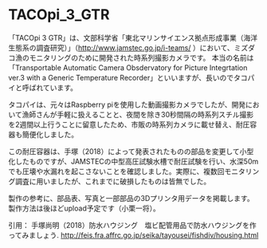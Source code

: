 # TACOpi_3_GTR
「TACOpi 3 GTR」は、文部科学省「東北マリンサイエンス拠点形成事業（海洋生態系の調査研究）」（http://www.jamstec.go.jp/i-teams/ ）において、ミズダコ漁のモニタリングのために開発された時系列撮影カメラです。
本当の名前は「Transportable Automatic Camera Obsdervatory for Picture Integrtation ver.3 with a Generic Temperature Recorder」といいますが、長いのでタコパイと呼ばれています。

タコパイは、元々はRaspberry piを使用した動画撮影カメラでしたが、開発において漁師さんが手軽に扱えることと、夜間を除き30秒間隔の時系列スチル撮影を2週間以上行うことに留意したため、市販の時系列カメラに載せ替え、耐圧容器も簡便化しました。

この耐圧容器は、手塚（2018）によって発表されたものの部品を変更して小型化したものですが、JAMSTECの中型高圧試験水槽で耐圧試験を行い、水深50mでも圧壊や水漏れを起こさないことを確認しました。実際に、複数回モニタリング調査に用いましたが、これまでに破損したものは皆無でした。

製作の参考に、部品表、写真と一部部品の3Dプリンタ用データを掲載します。製作方法は後ほどupload予定です（小栗一将）。

引用：
手塚尚明（2018）防水ハウジング　塩ビ配管用品で防水ハウジングを作ってみましょう. http://feis.fra.affrc.go.jp/seika/tayousei/fishdiv/housing.html
